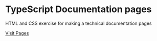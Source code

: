 # TypeScript Documentation pages

HTML and CSS exercise for making a technical documentation pages

[Visit Pages](https://ndyc.github.io/TypeScript-Doc-Clone/)
